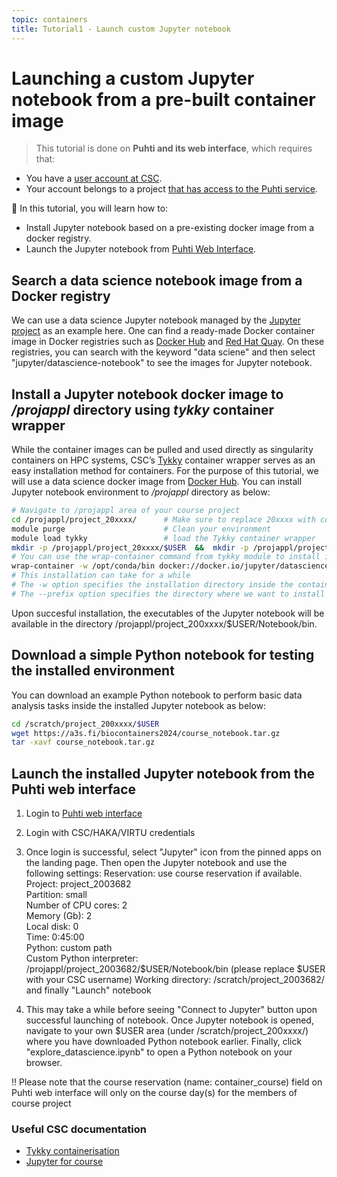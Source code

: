 ```yaml
---
topic: containers
title: Tutorial1 - Launch custom Jupyter notebook 
---
```


# Launching a custom Jupyter notebook from a pre-built container image

> This tutorial is done on **Puhti and its web interface**, which requires that:

- You have a [user account at CSC](https://docs.csc.fi/accounts/how-to-create-new-user-account/).
- Your account belongs to a project [that has access to the Puhti service](https://docs.csc.fi/accounts/how-to-add-service-access-for-project/).


💬 In this tutorial, you will learn how to:
  - Install Jupyter notebook based on a pre-existing docker image from a docker registry.
  - Launch the Jupyter notebook from [Puhti Web Interface](https://www.puhti.csc.fi/public/).
    
## Search a data science notebook image from a Docker registry

We can use a data science Jupyter notebook managed by the [Jupyter project](https://github.com/jupyter) as an example here. One can find a ready-made Docker container image in Docker registries such as [Docker Hub](https://hub.docker.com/) and [Red Hat Quay](https://quay.io/). On these registries, you can search with the keyword "data sciene" and then select "jupyter/datascience-notebook" to see the images for Jupyter notebook.

## Install a Jupyter notebook docker image to */projappl* directory using *tykky* container wrapper
While the container images can be pulled and used directly as singularity containers on HPC systems, CSC’s [Tykky](https://docs.csc.fi/computing/containers/tykky/) container wrapper serves as an easy installation method for containers. For the purpose of this tutorial, we will use a data science docker image from [Docker Hub](https://hub.docker.com/r/jupyter/datascience-notebook). You can install Jupyter notebook environment to */projappl* directory as below:  

```bash
# Navigate to /projappl area of your course project 
cd /projappl/project_20xxxx/      # Make sure to replace 20xxxx with correct course project number
module purge                      # Clean your environment
module load tykky                 # load the Tykky container wrapper
mkdir -p /projappl/project_20xxxx/$USER  &&  mkdir -p /projappl/project_20xxxx/$USER/Notebook
# You can use the wrap-container command from tykky module to install image binaries to /projappl
wrap-container -w /opt/conda/bin docker://docker.io/jupyter/datascience-notebook:x86_64-ubuntu-22.04 --prefix /projappl/project_200xxxx/$USER/Notebook
# This installation can take for a while
# The -w option specifies the installation directory inside the container. For this data science container image, path is /opt/conda/bin
# The --prefix option specifies the directory where we want to install the software on the host system.
```
Upon succesful installation, the executables of the Jupyter notebook will be available in the directory /projappl/project_200xxxx/$USER/Notebook/bin. 

## Download a simple Python notebook for testing the installed environment

You can download an example Python notebook to perform basic data analysis tasks inside the installed Jupyter notebook as below: 
```bash
cd /scratch/project_200xxxx/$USER
wget https://a3s.fi/biocontainers2024/course_notebook.tar.gz
tar -xavf course_notebook.tar.gz
```

## Launch the installed Jupyter notebook from the Puhti web interface

1. Login to [Puhti web interface](https://www.puhti.csc.fi)
2. Login with CSC/HAKA/VIRTU credentials 
3. Once login is successful, select "Jupyter" icon from the pinned apps on the landing page.  Then open the Jupyter notebook and use the following settings:
    Reservation: use course reservation if available.  
    Project: project_2003682  
    Partition: small  
    Number of CPU cores: 2  
    Memory (Gb): 2  
    Local disk: 0  
    Time: 0:45:00  
    Python: custom path  
    Custom Python interpreter: /projappl/project_2003682/$USER/Notebook/bin  (please replace $USER with your CSC username)
    Working directory: /scratch/project_2003682/  
    and finally "Launch" notebook  
   
 4. This may take a while before seeing "Connect to Jupyter" button upon successful launching of notebook. Once Jupyter notebook is opened, navigate to your own $USER area (under /scratch/project_200xxxx/) where you have downloaded Python notebook earlier. Finally, click "explore_datascience.ipynb" to open a Python notebook on your browser.

‼️  Please note that the course reservation (name: container_course) field on Puhti web interface will only on the course day(s) for the members of course project

###  Useful CSC documentation

- [Tykky containerisation](https://docs.csc.fi/computing/containers/tykky/)
- [Jupyter for course](https://docs.csc.fi/computing/webinterface/jupyter-for-courses/)

